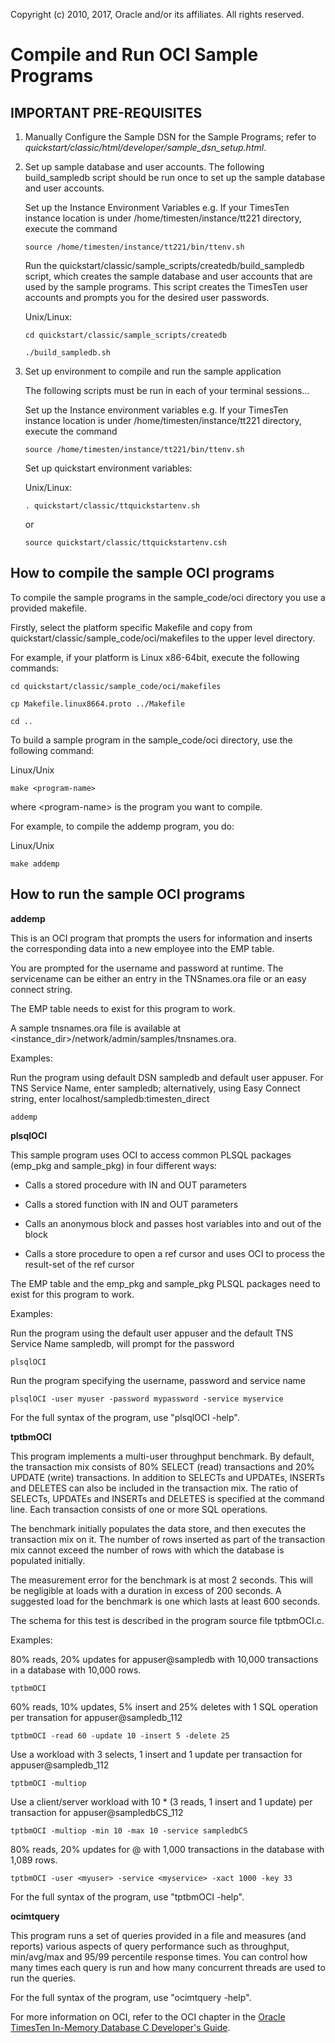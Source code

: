 Copyright (c) 2010, 2017, Oracle and/or its affiliates. All rights reserved.

# Compile and Run OCI Sample Programs

## IMPORTANT PRE-REQUISITES

1. Manually Configure the Sample DSN for the Sample Programs; refer to _quickstart/classic/html/developer/sample\_dsn\_setup.html_.

2. Set up sample database and user accounts. The following build_sampledb script should be run once to set up the sample database and user accounts.

     Set up the Instance Environment Variables e.g. If your TimesTen instance location is under /home/timesten/instance/tt221 directory, execute the command

     `source /home/timesten/instance/tt221/bin/ttenv.sh`

     Run the quickstart/classic/sample\_scripts/createdb/build\_sampledb script, which creates the sample database and user accounts that are used by the sample programs. This script creates the TimesTen user accounts and prompts you for the desired user passwords.

     Unix/Linux:

     `cd quickstart/classic/sample_scripts/createdb`

     `./build_sampledb.sh`

3. Set up environment to compile and run the sample application

     The following scripts must be run in each of your terminal sessions...

     Set up the Instance environment variables e.g. If your TimesTen instance location is under /home/timesten/instance/tt221 directory, execute the command

     `source /home/timesten/instance/tt221/bin/ttenv.sh`

     Set up quickstart environment variables:

     Unix/Linux:

     `. quickstart/classic/ttquickstartenv.sh` 
     
     or
     
     `source quickstart/classic/ttquickstartenv.csh`

## How to compile the sample OCI programs

To compile the sample programs in the sample_code/oci directory you use a provided makefile.

Firstly, select the platform specific Makefile and copy from quickstart/classic/sample\_code/oci/makefiles to the upper level directory.

For example, if your platform is Linux x86-64bit, execute the following commands:

`cd quickstart/classic/sample_code/oci/makefiles`

`cp Makefile.linux8664.proto ../Makefile`

`cd ..`

To build a sample program in the sample\_code/oci directory, use the following command:

Linux/Unix

`make <program-name>`

where \<program-name\> is the program you want to compile.

For example, to compile the addemp program, you do:

Linux/Unix

`make addemp`

## How to run the sample OCI programs

**addemp**

This is an OCI program that prompts the users for information and inserts the corresponding data into a new employee into the EMP table.

You are prompted for the username and password at runtime. The servicename can be either an entry in the TNSnames.ora file or an easy connect string.

The EMP table needs to exist for this program to work.

A sample tnsnames.ora file is available at \<instance_dir\>/network/admin/samples/tnsnames.ora.

Examples:

Run the program using default DSN sampledb and default user appuser. For TNS Service Name, enter sampledb; alternatively, using Easy Connect string, enter localhost/sampledb:timesten_direct

`addemp`

**plsqlOCI**

This sample program uses OCI to access common PLSQL packages (emp\_pkg and sample\_pkg) in four different ways:

- Calls a stored procedure with IN and OUT parameters

- Calls a stored function with IN and OUT parameters

- Calls an anonymous block and passes host variables into and out of the block

- Calls a store procedure to open a ref cursor and uses OCI to process the result-set of the ref cursor

The EMP table and the emp\_pkg and sample\_pkg PLSQL packages need to exist for this program to work.

Examples:

Run the program using the default user appuser and the default TNS Service Name sampledb, will prompt for the password

`plsqlOCI`

Run the program specifying the username, password and service name

`plsqlOCI -user myuser -password mypassword -service myservice`

For the full syntax of the program, use "plsqlOCI -help".


**tptbmOCI**

This program implements a multi-user throughput benchmark. By default, the transaction mix consists of 80% SELECT (read) transactions and 20% UPDATE (write) transactions. In addition to SELECTs and UPDATEs, INSERTs and DELETES can also be included in the transaction mix. The ratio of SELECTs, UPDATEs and INSERTs and DELETES is specified at the command line. Each transaction consists of one or more SQL operations.

The benchmark initially populates the data store, and then executes the transaction mix on it. The number of rows inserted as part of the transaction mix cannot exceed the number of rows with which the database is populated initially.

The measurement error for the benchmark is at most 2 seconds. This will be negligible at loads with a duration in excess of 200 seconds. A suggested load for the benchmark is one which lasts at least 600 seconds.

The schema for this test is described in the program source file tptbmOCI.c.  

Examples:

80% reads, 20% updates for appuser@sampledb with 10,000 transactions  in a database with 10,000 rows.

`tptbmOCI`

60% reads, 10% updates, 5% insert and 25% deletes with 1 SQL operation per transation for appuser@sampledb_112

`tptbmOCI -read 60 -update 10 -insert 5 -delete 25`

Use a workload with 3 selects, 1 insert and 1 update per transaction for appuser@sampledb_112

`tptbmOCI -multiop`

Use a client/server workload with 10 * (3 reads, 1 insert and 1 update)  per transaction for appuser@sampledbCS_112

`tptbmOCI -multiop -min 10 -max 10 -service sampledbCS`

80% reads, 20% updates for <myuser>@<myservice> with 1,000 transactions in the database with 1,089 rows.

 `tptbmOCI -user <myuser> -service <myservice> -xact 1000 -key 33 `

For the full syntax of the program, use "tptbmOCI -help".


**ocimtquery**

This program runs a set of queries provided in a file and measures (and reports) various aspects of query performance such as throughput, min/avg/max and 95/99 percentile response times. You can control how many times each query is run and how many concurrent threads are used to run the queries.

For the full syntax of the program, use "ocimtquery -help".

For more information on OCI, refer to the OCI chapter in the [Oracle TimesTen In-Memory Database C Developer's Guide](https://docs.oracle.com/en/database/other-databases/timesten/22.1/c-developer/timesten-support-oci1.html#GUID-E21A7DD6-55BA-4F0D-B247-C33C8A804AF6).
